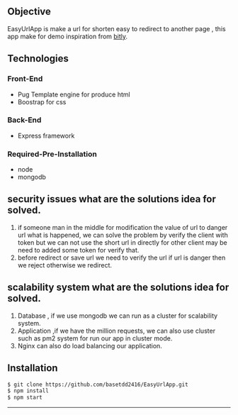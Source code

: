 ## Objective
EasyUrlApp is make a url for shorten easy to redirect to another page , this app make for demo inspiration from [bitly](https://bitly.com).


## Technologies

### Front-End
* Pug Template engine for produce html
* Boostrap for css

### Back-End
* Express framework

### Required-Pre-Installation
* node
* mongodb

## security issues what are the solutions idea for solved.
1. if someone man in the middle for modification the value of url to danger url what is happened, we can solve the problem by verify the client with token but we can not use the short url in directly for other client may be need to added some token for verify that.
2. before redirect or save url we need to verify the url if url is danger then we reject otherwise we redirect.


## scalability system  what are the solutions idea for solved.
1. Database , if we use mongodb we can run as a cluster for scalability system.
2. Application ,if we have the million requests, we can also use cluster such as pm2 system for run our app in cluster mode.
3. Nginx can also do load balancing our application.


## Installation
```sh
$ git clone https://github.com/basetdd2416/EasyUrlApp.git
$ npm install
$ npm start
```
____